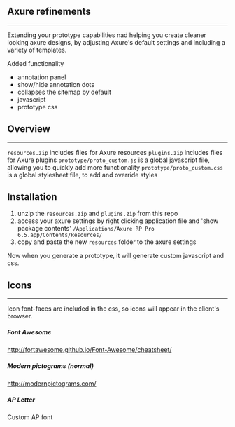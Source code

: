 ## Axure refinements
--------------
Extending your prototype capabilities nad helping you create cleaner looking axure designs, by adjusting Axure's default settings and including a variety of templates.

Added functionality
- annotation panel
- show/hide annotation dots
- collapses the sitemap by default
- javascript
- prototype css

## Overview
--------------
`resources.zip` includes files for Axure resources
`plugins.zip` includes files for Axure plugins 
`prototype/proto_custom.js` is a global javascript file, allowing you to quickly add more functionality
`prototype/proto_custom.css` is a global stylesheet file, to add and override styles

## Installation

1. unzip the `resources.zip` and `plugins.zip` from this repo
2. access your axure settings by right clicking application file and 'show package contents'
`/Applications/Axure RP Pro 6.5.app/Contents/Resources/`
3. copy and paste the new `resources` folder to the axure settings

Now when you generate a prototype, it will generate custom javascript and css.

## Icons
--------------
Icon font-faces are included in the css, so icons will appear in the client's browser.

##### Font Awesome
http://fortawesome.github.io/Font-Awesome/cheatsheet/

##### Modern pictograms (normal)
http://modernpictograms.com/

##### AP Letter
Custom AP font
